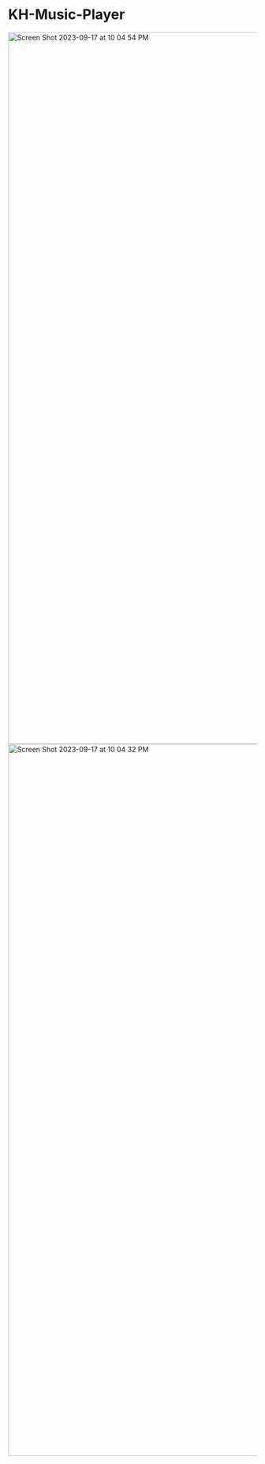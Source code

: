 # KH-Music-Player

<img width="1440" alt="Screen Shot 2023-09-17 at 10 04 54 PM" src="https://github.com/mmartinez0825/KH-Music-Player/assets/116032312/f2d3843a-6739-47e9-abd0-0b6d87c5db0c">
<img width="1440" alt="Screen Shot 2023-09-17 at 10 04 32 PM" src="https://github.com/mmartinez0825/KH-Music-Player/assets/116032312/f1c36480-3a1b-4ae5-bf19-dc4e69bd4450">
